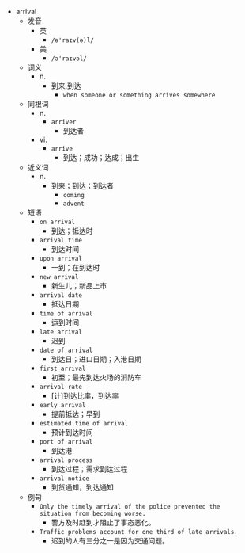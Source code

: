 - arrival
  - 发音
    - 英
      - `/ə'raɪv(ə)l/`
    - 美
      - `/ə'raɪvəl/`
  - 词义
    - n.
      - 到来,到达
        - `when someone or something arrives somewhere`
  - 同根词
    - n.
      - `arriver`
        - 到达者
    - vi.
      - `arrive`
        - 到达；成功；达成；出生
  - 近义词
    - n.
      - 到来；到达；到达者
        - `coming`
        - `advent`
  - 短语
    - `on arrival`
      - 到达；抵达时 
    - `arrival time`
      - 到达时间 
    - `upon arrival`
      - 一到；在到达时 
    - `new arrival`
      - 新生儿；新品上市 
    - `arrival date`
      - 抵达日期 
    - `time of arrival`
      - 运到时间 
    - `late arrival`
      - 迟到 
    - `date of arrival`
      - 到达日；进口日期；入港日期 
    - `first arrival`
      - 初至；最先到达火场的消防车 
    - `arrival rate`
      - [计]到达比率，到达率 
    - `early arrival`
      - 提前抵达；早到 
    - `estimated time of arrival`
      - 预计到达时间 
    - `port of arrival`
      - 到达港 
    - `arrival process`
      - 到达过程；需求到达过程 
    - `arrival notice`
      - 到货通知，到达通知 
  - 例句
    - `Only the timely arrival of the police prevented the situation from becoming worse.`
      - 警方及时赶到才阻止了事态恶化。
    - `Traffic problems account for one third of late arrivals.`
      - 迟到的人有三分之一是因为交通问题。

